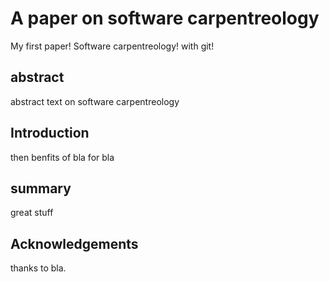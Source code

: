# A paper on software carpentreology
My first paper! Software carpentreology! with git!

## abstract
abstract text on software carpentreology

## Introduction
then benfits of bla for bla


## summary
great stuff

## Acknowledgements
thanks to bla.
